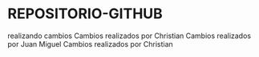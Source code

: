 # REPOSITORIO-GITHUB
realizando cambios
Cambios realizados por Christian
Cambios realizados por Juan Miguel
Cambios realizados por Christian

